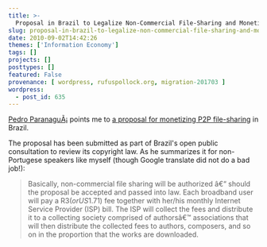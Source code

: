 ```yaml
---
title: >-
  Proposal in Brazil to Legalize Non-Commercial File-Sharing and Monetize P2P
slug: proposal-in-brazil-to-legalize-non-commercial-file-sharing-and-monetize-p2p
date: 2010-09-02T14:42:26
themes: ['Information Economy']
tags: []
projects: []
posttypes: []
featured: False
provenance: [ wordpress, rufuspollock.org, migration-201703 ]
wordpress:
  - post_id: 635
---
```


[Pedro ParanaguÃ¡](http://pedroparanagua.net/2010/09/02/brazils-proposal-on-monetizing-p2p/) points me to [a proposal for monetizing P2P file-sharing](http://www.gpopai.usp.br/compartilhamento/) in Brazil.

The proposal has been submitted as part of Brazil's open public consultation to review its copyright law. As he summarizes it for non-Portugese speakers like myself (though Google translate did not do a bad job!):

> Basically, non-commercial file sharing will be authorized â€“ should the proposal be accepted and passed into law. Each broadband user will pay a  R$3 (or US$1.71) fee  together with her/his monthly Internet Service Provider (ISP) bill. The ISP will collect the fees and distribute it to a collecting society comprised of authorsâ€™ associations that will then distribute the collected fees to authors, composers, and so on in the proportion that the works are downloaded.



